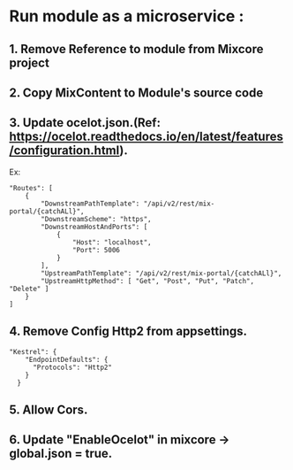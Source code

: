 # Run module as a microservice :
## 1. Remove Reference to module from Mixcore project
## 2. Copy MixContent to Module's source code
## 3. Update ocelot.json.(Ref: https://ocelot.readthedocs.io/en/latest/features/configuration.html). 
Ex:
```
"Routes": [
    {
        "DownstreamPathTemplate": "/api/v2/rest/mix-portal/{catchALl}",
        "DownstreamScheme": "https",
        "DownstreamHostAndPorts": [
            {
                "Host": "localhost",
                "Port": 5006
            }
        ],
        "UpstreamPathTemplate": "/api/v2/rest/mix-portal/{catchALl}",
        "UpstreamHttpMethod": [ "Get", "Post", "Put", "Patch", "Delete" ]
    }
]
```
## 4. Remove Config Http2 from appsettings.
```
"Kestrel": {
    "EndpointDefaults": {
      "Protocols": "Http2"
    }
  }
```
## 5. Allow Cors.
## 6. Update "EnableOcelot" in mixcore -> global.json = true.
